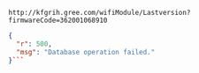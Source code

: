 `http://kfgrih.gree.com/wifiModule/Lastversion?firmwareCode=362001068910`

```json
{
  "r": 500,
  "msg": "Database operation failed."
}```